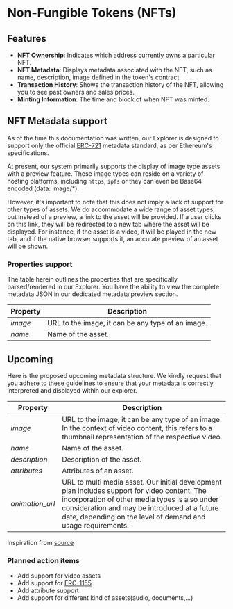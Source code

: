 # Non-Fungible Tokens (NFTs)

## Features

- **NFT Ownership**: Indicates which address currently owns a particular NFT.
- **NFT Metadata**: Displays metadata associated with the NFT, such as name,
  description, image defined in the token's contract.
- **Transaction History**: Shows the transaction history of the NFT, allowing
  you to see past owners and sales prices.
- **Minting Information**: The time and block of when NFT was minted.

## NFT Metadata support

As of the time this documentation was written, our Explorer is designed to
support only the
official [ERC-721](https://github.com/ethereum/ERCs/blob/master/ERCS/erc-721.md)
metadata standard, as per Ethereum's
specifications.

At present, our system primarily supports the display of image type assets with
a preview feature. These image types can
reside on a variety of hosting platforms, including `https`, `ipfs` or
they can even be Base64 encoded (data:
image/*).

However, it's important to note that this does not imply a lack of support for
other types of assets. We do accommodate
a wide range of asset types, but instead of a preview, a link to the asset will
be provided. If a user clicks on this
link, they will be redirected to a new tab where the asset will be displayed.
For instance, if the asset is a video, it
will be played in the new tab, and if the native browser supports it, an
accurate preview of an asset will be shown.

### Properties support

The table herein outlines the properties that are specifically parsed/rendered
in our Explorer. You have the ability to
view the complete metadata JSON in our dedicated metadata preview section.

| Property | Description                                       |
|----------|---------------------------------------------------|
| _image_  | URL to the image, it can be any type of an image. |
| _name_   | Name of the asset.                                |

## Upcoming

Here is the proposed upcoming metadata structure. We kindly request that you
adhere to these guidelines to ensure that
your metadata is correctly interpreted and displayed within our explorer.

| Property        | Description                                                                                                                                                                                                                                                    |
|-----------------|----------------------------------------------------------------------------------------------------------------------------------------------------------------------------------------------------------------------------------------------------------------|
| _image_         | URL to the image, it can be any type of an image. In the context of video content, this refers to a thumbnail representation of the respective video.                                                                                                          |
| _name_          | Name of the asset.                                                                                                                                                                                                                                             |
| _description_   | Description of the asset.                                                                                                                                                                                                                                      |
| _attributes_    | Attributes of an asset.                                                                                                                                                                                                                                        |
| _animation_url_ | URL to multi media asset. Our initial development plan includes support for video content. The incorporation of other media types is also under consideration and may be introduced at a future date, depending on the level of demand and usage requirements. |

Inspiration from
[source](https://docs.opensea.io/docs/metadata-standards#metadata-structure)

### Planned action items

- Add support for video assets
- Add support
  for [ERC-1155](https://github.com/ethereum/ERCs/blob/master/ERCS/erc-1155.md)
- Add attribute support
- Add support for different kind of assets(audio, documents,...)
